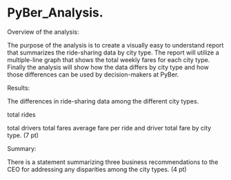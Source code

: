 # PyBer_Analysis.

Overview of the analysis:

The purpose of the analysis is to create a visually easy to understand report that summarizes the ride-sharing data by city type. 
The report will utilize a multiple-line graph that shows the total weekly fares for each city type. 
Finally the analysis will show how the data differs by city type and how those differences can be used by decision-makers at PyBer.

Results:

The differences in ride-sharing data among the different city types. 

total rides







total drivers
total fares
average fare per ride and driver
total fare by city type. (7 pt)

Summary:

There is a statement summarizing three business recommendations to the CEO for addressing any disparities among the city types. (4 pt)

